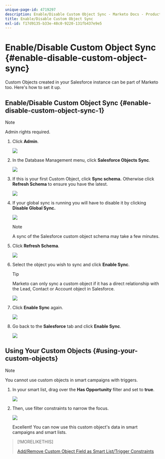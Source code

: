 ```yaml
---
unique-page-id: 4719297
description: Enable/Disable Custom Object Sync - Marketo Docs - Product Documentation
title: Enable/Disable Custom Object Sync
exl-id: f17d9135-b33e-48c0-9220-131fb437e9e5
---
```

# Enable/Disable Custom Object Sync {#enable-disable-custom-object-sync}

Custom Objects created in your Salesforce instance can be part of Marketo too. Here's how to set it up.

## Enable/Disable Custom Object Sync {#enable-disable-custom-object-sync-1}

>[!NOTE]
>
>Admin rights required.

1. Click **Admin**.

   ![](assets/one.png)

1. In the Database Management menu, click **Salesforce Objects Sync**.

   ![](assets/two-2.png)

1. If this is your first Custom Object, click **Sync schema.** Otherwise click **Refresh Schema** to ensure you have the latest.

   ![](assets/image2014-12-10-10-3a14-3a44.png)

1. If your global sync is running you will have to disable it by clicking **Disable Global Sync.**

   ![](assets/image2014-12-10-10-3a14-3a54.png)

   >[!NOTE]
   >
   >A sync of the Salesforce custom object schema may take a few minutes.

1. Click **Refresh Schema**.

   ![](assets/image2014-12-10-10-3a15-3a7.png)

1. Select the object you wish to sync and click **Enable Sync**.

   >[!TIP]
   >
   >Marketo can only sync a custom object if it has a direct relationship with the Lead, Contact or Account object in Salesforce.

   ![](assets/image2014-12-10-10-3a15-3a30.png)

1. Click **Enable Sync** again.

   ![](assets/image2014-12-10-10-3a15-3a40.png)

1. Go back to the **Salesforce** tab and click **Enable Sync**.

   ![](assets/image2014-12-10-10-3a15-3a49.png)

## Using Your Custom Objects {#using-your-custom-objects}

>[!NOTE]
>
>You cannot use custom objects in smart campaigns with triggers.

1. In your smart list, drag over the **Has Opportunity** filter and set to **true**.

   ![](assets/image2015-8-26-9-3a39-3a28.png)

1. Then, use filter constraints to narrow the focus.

   ![](assets/image2015-8-24-14-3a18-3a53.png)

   Excellent! You can now use this custom object's data in smart campaigns and smart lists.

>[!MORELIKETHIS]
>
>[Add/Remove Custom Object Field as Smart List/Trigger Constraints](/help/marketo/product-docs/crm-sync/salesforce-sync/setup/optional-steps/add-remove-custom-object-field-as-smart-list-trigger-constraints.md)

